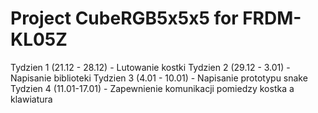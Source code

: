 # Project CubeRGB5x5x5 for FRDM-KL05Z

Tydzien 1 (21.12 - 28.12) - Lutowanie kostki
Tydzien 2 (29.12 - 3.01) - Napisanie biblioteki 
Tydzien 3 (4.01 - 10.01) - Napisanie prototypu snake 
Tydzien 4 (11.01-17.01) - Zapewnienie komunikacji pomiedzy kostka a klawiatura
